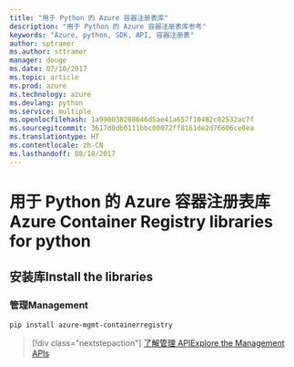 ```yaml
---
title: "用于 Python 的 Azure 容器注册表库"
description: "用于 Python 的 Azure 容器注册表库参考"
keywords: "Azure, python, SDK, API, 容器注册表"
author: sptramer
ms.author: sttramer
manager: douge
ms.date: 07/10/2017
ms.topic: article
ms.prod: azure
ms.technology: azure
ms.devlang: python
ms.service: multiple
ms.openlocfilehash: 1a990038288646d5ae41a657f10482c02532ac7f
ms.sourcegitcommit: 3617d0db0111bbc00072ff8161de2d76606ce0ea
ms.translationtype: HT
ms.contentlocale: zh-CN
ms.lasthandoff: 08/18/2017
---
```

# <a name="azure-container-registry-libraries-for-python"></a><span data-ttu-id="d40aa-104">用于 Python 的 Azure 容器注册表库</span><span class="sxs-lookup"><span data-stu-id="d40aa-104">Azure Container Registry libraries for python</span></span>

## <a name="install-the-libraries"></a><span data-ttu-id="d40aa-105">安装库</span><span class="sxs-lookup"><span data-stu-id="d40aa-105">Install the libraries</span></span>


### <a name="management"></a><span data-ttu-id="d40aa-106">管理</span><span class="sxs-lookup"><span data-stu-id="d40aa-106">Management</span></span>

```bash
pip install azure-mgmt-containerregistry
```
> [!div class="nextstepaction"]
> [<span data-ttu-id="d40aa-107">了解管理 API</span><span class="sxs-lookup"><span data-stu-id="d40aa-107">Explore the Management APIs</span></span>](/python/api/overview/azure/containerregistry/managementlibrary)